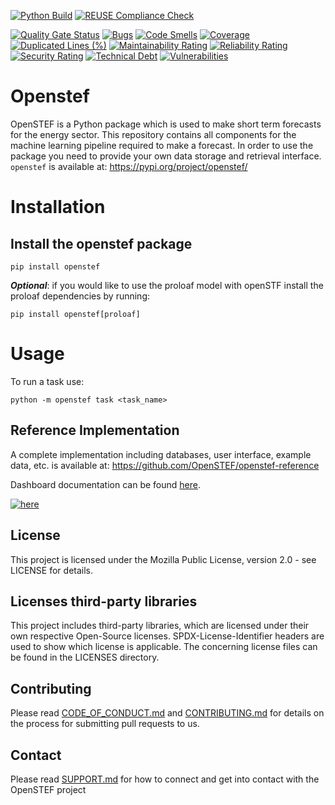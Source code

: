 <!--
SPDX-FileCopyrightText: 2017-2021 Contributors to the OpenSTF project <korte.termijn.prognoses@alliander.com>

SPDX-License-Identifier: MPL-2.0
-->

<!-- Github Actions badges -->
[![Python Build](https://github.com/openstef/openstef/actions/workflows/python-build.yaml/badge.svg)](https://github.com/openstef/openstef/actions/workflows/python-build.yaml)
[![REUSE Compliance Check](https://github.com/openstef/openstef/actions/workflows/reuse-compliance.yaml/badge.svg)](https://github.com/openstef/openstef/actions/workflows/reuse-compliance.yaml)
<!-- SonarCloud badges -->
[![Quality Gate Status](https://sonarcloud.io/api/project_badges/measure?project=OpenSTEF_openstef&metric=alert_status)](https://sonarcloud.io/dashboard?id=OpenSTEF_openstef)
[![Bugs](https://sonarcloud.io/api/project_badges/measure?project=OpenSTEF_openstef&metric=bugs)](https://sonarcloud.io/dashboard?id=OpenSTEF_openstef)
[![Code Smells](https://sonarcloud.io/api/project_badges/measure?project=OpenSTEF_openstef&metric=code_smells)](https://sonarcloud.io/dashboard?id=OpenSTEF_openstef)
[![Coverage](https://sonarcloud.io/api/project_badges/measure?project=OpenSTEF_openstef&metric=coverage)](https://sonarcloud.io/dashboard?id=OpenSTEF_openstef)
[![Duplicated Lines (%)](https://sonarcloud.io/api/project_badges/measure?project=aOpenSTEF_openstef&metric=duplicated_lines_density)](https://sonarcloud.io/dashboard?id=OpenSTEF_openstef)
[![Maintainability Rating](https://sonarcloud.io/api/project_badges/measure?project=OpenSTEF_openstef&metric=sqale_rating)](https://sonarcloud.io/dashboard?id=OpenSTEF_openstef)
[![Reliability Rating](https://sonarcloud.io/api/project_badges/measure?project=OpenSTEF_openstef&metric=reliability_rating)](https://sonarcloud.io/dashboard?id=OpenSTEF_openstef)
[![Security Rating](https://sonarcloud.io/api/project_badges/measure?project=OpenSTEF_openstef&metric=security_rating)](https://sonarcloud.io/dashboard?id=OpenSTEF_openstef)
[![Technical Debt](https://sonarcloud.io/api/project_badges/measure?project=OpenSTEF_openstef&metric=sqale_index)](https://sonarcloud.io/dashboard?id=OpenSTEF_openstef)
[![Vulnerabilities](https://sonarcloud.io/api/project_badges/measure?project=OpenSTEF_openstef&metric=vulnerabilities)](https://sonarcloud.io/dashboard?id=OpenSTEF_openstef)

# Openstef

OpenSTEF is a Python package which is used to make short term forecasts for the energy sector. This repository contains all components for the machine learning pipeline required to make a forecast. In order to use the package you need to provide your own data storage and retrieval interface. `openstef` is available at: https://pypi.org/project/openstef/

# Installation

## Install the openstef package

```shell
pip install openstef
```

_**Optional**_: if you would like to use the proloaf model with openSTF install the proloaf dependencies by running:
```shell
pip install openstef[proloaf]
```

# Usage

To run a task use:

```shell
python -m openstef task <task_name>
```

## Reference Implementation
A complete implementation including databases, user interface, example data, etc. is available at: https://github.com/OpenSTEF/openstef-reference

Dashboard documentation can be found [here](https://raw.githack.com/OpenSTEF/openstef/feature-KTPS-1832-dashboard_doc/html/openstef_dashboard_doc.html).

[![here](https://user-images.githubusercontent.com/60883372/146760483-29af3ac7-62af-4f13-98c7-982a79c517d1.jpg)](https://raw.githack.com/OpenSTEF/openstef/feature-KTPS-1832-dashboard_doc/html/openstef_dashboard_doc.html)

## License
This project is licensed under the Mozilla Public License, version 2.0 - see LICENSE for details.

## Licenses third-party libraries
This project includes third-party libraries, which are licensed under their own respective Open-Source licenses. SPDX-License-Identifier headers are used to show which license is applicable. The concerning license files can be found in the LICENSES directory.

## Contributing
Please read [CODE_OF_CONDUCT.md](https://github.com/OpenSTEF/.github/blob/main/CODE_OF_CONDUCT.md) and [CONTRIBUTING.md](https://github.com/OpenSTEF/.github/blob/main/CONTRIBUTING.md) for details on the process for submitting pull requests to us.

## Contact
Please read [SUPPORT.md](https://github.com/OpenSTEF/.github/blob/main/SUPPORT.md) for how to connect and get into contact with the OpenSTEF project
